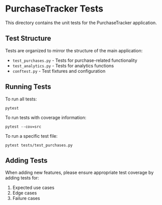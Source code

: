 # PurchaseTracker Tests

This directory contains the unit tests for the PurchaseTracker application.

## Test Structure

Tests are organized to mirror the structure of the main application:

- `test_purchases.py` - Tests for purchase-related functionality
- `test_analytics.py` - Tests for analytics functions
- `conftest.py` - Test fixtures and configuration

## Running Tests

To run all tests:

```
pytest
```

To run tests with coverage information:

```
pytest --cov=src
```

To run a specific test file:

```
pytest tests/test_purchases.py
```

## Adding Tests

When adding new features, please ensure appropriate test coverage by adding tests for:
1. Expected use cases
2. Edge cases
3. Failure cases
